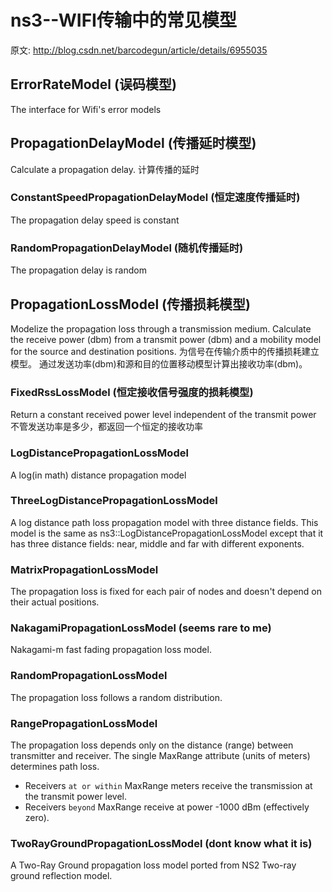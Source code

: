 # ns3--WIFI传输中的常见模型

原文: http://blog.csdn.net/barcodegun/article/details/6955035

## ErrorRateModel (误码模型)
The interface for Wifi's error models 
### 

## PropagationDelayModel (传播延时模型)
Calculate a propagation delay.
计算传播的延时 
### ConstantSpeedPropagationDelayModel (恒定速度传播延时)
The propagation delay speed is constant
### RandomPropagationDelayModel (随机传播延时)
The propagation delay is random 

## PropagationLossModel (传播损耗模型)
Modelize the propagation loss through a transmission medium.
Calculate the receive power (dbm) from a transmit power (dbm) and a mobility model for the source and destination positions.
为信号在传输介质中的传播损耗建立模型。
通过发送功率(dbm)和源和目的位置移动模型计算出接收功率(dbm)。

### FixedRssLossModel (恒定接收信号强度的损耗模型)
Return a constant received power level independent of the transmit power
不管发送功率是多少，都返回一个恒定的接收功率

### LogDistancePropagationLossModel #
A log(in math) distance propagation model

### ThreeLogDistancePropagationLossModel
A log distance path loss propagation model with three distance fields. This model is the same as 
ns3::LogDistancePropagationLossModel except that it has three distance fields: 
near, middle and far with different exponents. 


### MatrixPropagationLossModel
The propagation loss is fixed for each pair of nodes and doesn't depend on their actual positions.

### NakagamiPropagationLossModel   (seems rare to me)
Nakagami-m fast fading propagation loss model.

### RandomPropagationLossModel #
The propagation loss follows a random distribution.

### RangePropagationLossModel  #
The propagation loss depends only on the distance (range) between transmitter and receiver.
The single MaxRange attribute (units of meters) determines path loss. 
- Receivers `at or within` MaxRange meters receive the transmission at the transmit power level. 
- Receivers `beyond` MaxRange receive at power -1000 dBm (effectively zero). 

### TwoRayGroundPropagationLossModel  (dont know what it is)
A Two-Ray Ground propagation loss model ported from NS2 Two-ray ground reflection model.



